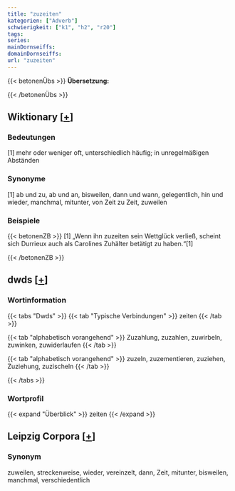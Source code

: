 ```yaml
---
title: "zuzeiten"
kategorien: ["Adverb"]
schwierigkeit: ["k1", "h2", "r20"]
tags:
series:
mainDornseiffs:
domainDornseiffs:
url: "zuzeiten"
---
```


{{< betonenÜbs >}}
**Übersetzung:**  
  
{{< /betonenÜbs >}}

## Wiktionary [[+](https://de.wiktionary.org/wiki/zuzeiten)]

### Bedeutungen
[1] mehr oder weniger oft, unterschiedlich häufig; in unregelmäßigen Abständen  

### Synonyme
[1] ab und zu, ab und an, bisweilen, dann und wann, gelegentlich, hin und wieder, manchmal, mitunter, von Zeit zu Zeit, zuweilen  

### Beispiele
{{< betonenZB >}}
[1] „Wenn ihn zuzeiten sein Wettglück verließ, scheint sich Durrieux auch als Carolines Zuhälter betätigt zu haben.“[1]  

{{< /betonenZB >}}


## dwds [[+](https://www.dwds.de/wb/zuzeiten)]

### Wortinformation
{{< tabs "Dwds" >}}
{{< tab "Typische Verbindungen" >}}
zeiten
{{< /tab >}}

{{< tab "alphabetisch vorangehend" >}}
Zuzahlung, zuzahlen, zuwirbeln, zuwinken, zuwiderlaufen
{{< /tab >}}

{{< tab "alphabetisch vorangehend" >}}
zuzeln, zuzementieren, zuziehen, Zuziehung, zuzischeln
{{< /tab >}}

{{< /tabs >}}

### Wortprofil
{{< expand "Überblick" >}} zeiten {{< /expand >}}

## Leipzig Corpora [[+](https://corpora.uni-leipzig.de/en/res?word=zuzeiten&corpusId=deu_newscrawl-public_2018)]


### Synonym
zuweilen, streckenweise, wieder, vereinzelt, dann, Zeit, mitunter, bisweilen, manchmal, verschiedentlich

